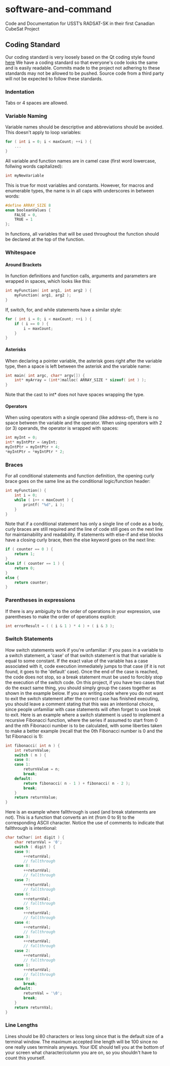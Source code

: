 ﻿# software-and-command
Code and Documentation for USST’s RADSAT-SK in their first Canadian CubeSat Project

## Coding Standard
Our coding standard is very loosely based on the Qt coding style found [here](https://wiki.qt.io/Qt_Coding_Style)
We have a coding standard so that everyone's code looks the same and is easily readable. Commits made to the project not adhering to these standards may not be allowed to be pushed. Source code from a third party will not be expected to follow these standards.

### Indentation
Tabs or 4 spaces are allowed.

### Variable Naming
Variable names should be descriptive and abbreviations should be avoided. This doesn't apply to loop variables:
``` c
for ( int i = 0; i < maxCount; ++i ) {
	...
}
```
All variable and function names are in camel case (first word lowercase, follwing words capitalized):
``` c
int myNewVariable
```
This is true for most variables and constants. However, for macros and enumerable types, the name is in all caps with underscores in between words:
``` c
#define ARRAY_SIZE 8
enum booleanValues {
	FALSE = 0,
	TRUE = 1
};
```
In functions, all variables that will be used throughout the function should be declared at the top of the function.

### Whitespace
#### Around Brackets
In function definitions and function calls, arguments and parameters are wrapped in spaces, which looks like this:
``` c
int myFunction( int arg1, int arg2 ) {
	myFunction( arg1, arg2 );
}
```
If, switch, for, and while statements have a similar style:
``` c
for ( int i = 0; i < maxCount; ++i ) {
	if ( i == 0 ) {
		i = maxCount;
	}
}
```
#### Asterisks
When declaring a pointer variable, the asterisk goes right after the variable type, then a space is left between the asterisk and the variable name:
``` c
int main( int argc, char* argv[]) {
	int* myArray = (int*)malloc( ARRAY_SIZE * sizeof( int ) );
}
```
Note that the cast to int* does not have spaces wrapping the type.
#### Operators
When using operators with a single operand (like address-of), there is no space between the variable and the operator. When using operators with 2 (or 3) operands, the operator is wrapped with spaces:
``` c
int myInt = 0;
int* myIntPtr = &myInt;
myIntPtr = myIntPtr + 4;
*myIntPtr = *myIntPtr * 2;
```

### Braces
For all conditional statements and function definition, the opening curly brace goes on the same line as the conditional logic/function header:
``` c
int myFunction() {
	int i = 0;
	while ( i++ < maxCount ) {
		printf( "%d", i );
	}
}
```
Note that if a conditional statement has only a single line of code as a body, curly braces are still required and the line of code still goes on the next line for maintainability and readability.
If statements with else-if and else blocks have a closing curly brace, then the else keyword goes on the next line:
``` c
if ( counter == 0 ) {
	return 1;
}
else if ( counter == 1 ) {
	return 0;
}
else {
	return counter;
}
```

### Parentheses in expressions
If there is any ambiguity to the order of operations in your expression, use parentheses to make the order of operations explicit:
``` c
int errorResult = ( ( i & 1 ) * 4 ) + ( i & 3 );
```

### Switch Statements
How switch statements work if you're unfamiliar: if you pass in a variable to a switch statement, a 'case' of that switch statement is that that variable is equal to some constant. If the exact value of the variable has a case associated with it, code execution immediately jumps to that case (if it is not found, it goes to the 'default' case). Once the end of the case is reached, the code does not stop, so a break statement must be used to forcibly stop the execution of the switch code.
On this project, if you have two cases that do the exact same thing, you should simply group the cases together as shown in the example below. If you are writing code where you do not want to exit the switch statement after the correct case has finished executing, you should leave a comment stating that this was an intentional choice, since people unfamiliar with case statements will often forget to use break to exit.
Here is an example where a switch statement is used to implement a recursive Fibonacci function, where the series if assumed to start from 0 and the nth Fibonacci number is to be calculated, with some liberties taken to make a better example (recall that the 0th Fibonacci number is 0 and the 1st Fibonacci is 1):
``` c
int fibonacci( int n ) {
	int returnValue;
	switch ( n ) {
	case 0:
	case 1:
		returnValue = n;
		break;
	default:
		return fibonacci( n - 1 ) + fibonacci( n - 2 );
		break;
	}
	return returnValue;
}
```
Here is an example where fallthrough is used (and break statements are not). This is a function that converts an int (from 0 to 9) to the corresponding ASCII character. Notice the use of comments to indicate that fallthrough is intentional:
``` c
char toChar( int digit ) {
	char returnVal = '0';
	switch ( digit ) {
	case 9:
		++returnVal;
		// fallthrough
	case 8:
		++returnVal;
		// fallthrough
	case 7:
		++returnVal;
		// fallthrough
	case 6:
		++returnVal;
		// fallthrough	
	case 5:
		++returnVal;
		// fallthrough
	case 4:
		++returnVal;
		// fallthrough
	case 3:
		++returnVal;
		// fallthrough
	case 2:
		++returnVal;
		// fallthrough
	case 1:
		++returnVal;
		// fallthrough
	case 0:
		break;
	default:
		returnVal = '\0';
		break;
	}
	return returnVal;
}
```

### Line Lengths
Lines should be 80 characters or less long since that is the default size of a terminal window. The maximum accepted line length will be 100 since no one really uses terminals anyways. Your IDE should tell you at the bottom of your screen what character/column you are on, so you shouldn't have to count this yourself.
